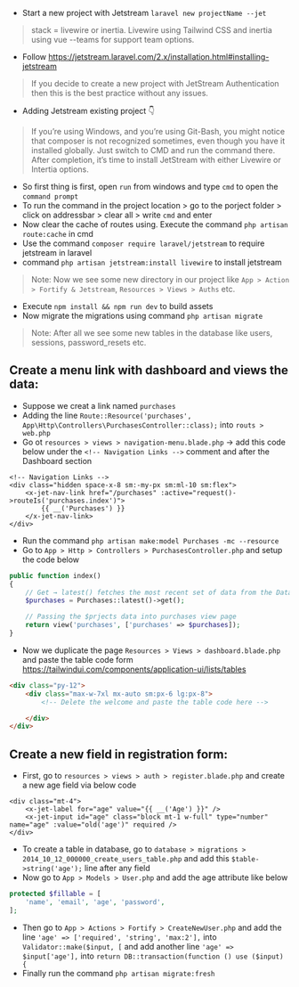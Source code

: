 - Start a new project with Jetstream `laravel new projectName --jet`
> stack = livewire or inertia. Livewire using Tailwind CSS and inertia using vue --teams for support team options.
- Follow https://jetstream.laravel.com/2.x/installation.html#installing-jetstream
> If you decide to create a new project with JetStream Authentication then this is the best practice without any issues.
- Adding Jetstream existing project :point_down:
> If you’re using Windows, and you’re using Git-Bash, you might notice that composer is not recognized sometimes, even though you have it installed globally. Just switch to CMD and run the command there. After completion, it’s time to install JetStream with either Livewire or Intertia options.

- So first thing is first, open `run` from windows and type `cmd` to open the `command prompt`
- To run the command in the project location > go to the porject folder > click on addressbar > clear all > write `cmd` and enter
- Now clear the cache of routes using. Execute the command `php artisan route:cache` in cmd
- Use the command `composer require laravel/jetstream` to require jetstream in laravel
- command `php artisan jetstream:install livewire` to install jetstream
> Note: Now we see some new directory in our project like `App > Action > Fortify & Jetstream`, `Resources > Views > Auths` etc.
- Execute `npm install && npm run dev` to build assets
- Now migrate the migrations using command `php artisan migrate`
> Note: After all we see some new tables in the database like users, sessions, password_resets etc.



##  Create a menu link with dashboard and views the data:
- Suppose we creat a link named `purchases`
- Adding the line `Route::Resource('purchases', App\Http\Controllers\PurchasesController::class);` into `routs > web.php`
- Go ot `resources > views > navigation-menu.blade.php` → add this code below under the `<!-- Navigation Links -->` comment and after the Dashboard section
```
<!-- Navigation Links -->
<div class="hidden space-x-8 sm:-my-px sm:ml-10 sm:flex">
    <x-jet-nav-link href="/purchases" :active="request()->routeIs('purchases.index')">
        {{ __('Purchases') }}
    </x-jet-nav-link>
</div>
```
- Run the command `php artisan make:model Purchases -mc --resource`
- Go to `App > Http > Controllers > PurchasesController.php` and setup the code below
```php
public function index()
{
    // Get → latest() fetches the most recent set of data from the Database.
    $purchases = Purchases::latest()->get();

    // Passing the $prjects data into purchases view page
    return view('purchases', ['purchases' => $purchases]);
}
```
- Now we duplicate the page `Resources > Views > dashboard.blade.php` and paste the table code form https://tailwindui.com/components/application-ui/lists/tables
```HTML
<div class="py-12">
    <div class="max-w-7xl mx-auto sm:px-6 lg:px-8">
        <!-- Delete the welcome and paste the table code here -->

    </div>
</div>
```



##  Create a new field in registration form:
- First, go to `resources > views > auth > register.blade.php` and create a new age field via below code
```
<div class="mt-4">
    <x-jet-label for="age" value="{{ __('Age') }}" />
    <x-jet-input id="age" class="block mt-1 w-full" type="number" name="age" :value="old('age')" required />
</div>
```
- To create a table in database, go to `database > migrations > 2014_10_12_000000_create_users_table.php` and add this `$table->string('age');` line after any field
- Now go to `App > Models > User.php` and add the age attribute like below
```PHP
protected $fillable = [
    'name', 'email', 'age', 'password',
];
```
- Then go to `App > Actions > Fortify > CreateNewUser.php` and add the line `'age' => ['required', 'string', 'max:2'],` into `Validator::make($input, [` and add another line `'age' => $input['age'],` into `return DB::transaction(function () use ($input) {`
- Finally run the command `php artisan migrate:fresh`
